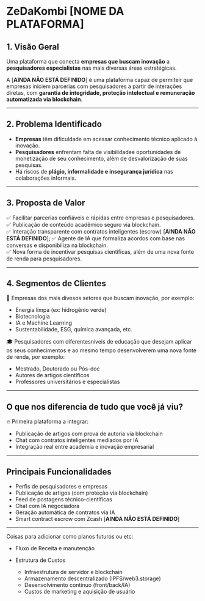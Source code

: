 # ZeDaKombi [NOME DA PLATAFORMA]

## 1. Visão Geral

Uma plataforma que conecta **empresas que buscam inovação** a **pesquisadores especialistas** nas mais diversas áreas estratégicas.

A [**AINDA NÃO ESTÁ DEFINIDO**] é uma plataforma capaz de permiteir que empresas iniciem parcerias com pesquisadores a partir de interações diretas, com **garantia de integridade, proteção intelectual e remuneração automatizada via blockchain**.

---

## 2. Problema Identificado

- **Empresas** têm dificuldade em acessar conhecimento técnico aplicado à inovação.
- **Pesquisadores** enfrentam falta de visibilidadee oportunidades de monetização de seu conhecimento, além de desvalorização de suas pesquisas.
- Há riscos de **plágio, informalidade e insegurança jurídica** nas colaborações informais.

---

## 3. Proposta de Valor

✅ Facilitar parcerias confiáveis e rápidas entre empresas e pesquisadores.  
✅ Publicação de conteúdo acadêmico seguro via blockchain.  
✅ Interação transparente com contratos inteligentes (escrow) [**AINDA NÃO ESTÁ DEFINIDO**]; 
✅ Agente de IA que formaliza acordos com base nas conversas e disponibiliza na blockchain.  
✅ Nova forma de incentivar pesquisas científicas, além de uma nova fonte de renda para pesquisadores.

---

## 4. Segmentos de Clientes

🎯 Empresas dos mais divesos setores que buscam inovação, por exemplo:
- Energia limpa (ex: hidrogênio verde)
- Biotecnologia
- IA e Machine Learning
- Sustentabilidade, ESG, química avançada, etc.

🎓 Pesquisadores com diferentesníveis de educação que desejam aplicar os seus conhecimentos e ao mesmo tempo desenvolverem uma nova fonte de renda, por exemplo:
- Mestrado, Doutorado ou Pós-doc
- Autores de artigos científicos
- Professores universitários e especialistas

---

## O que nos diferencia de tudo que você já viu?

🔥 Primeira plataforma a integrar:
- Publicação de artigos com prova de autoria via blockchain
- Chat com contratos inteligentes mediados por IA
- Integração real entre academia e inovação empresarial

---

## Principais Funcionalidades

- Perfis de pesquisadores e empresas
- Publicação de artigos (com proteção via blockchain)
- Feed de postagens técnico-científicas
- Chat com IA negociadora
- Geração automática de contratos via IA
- Smart contract escrow com Zcash [**AINDA NÃO ESTÁ DEFINIDO**]

---


Coisas para adicionar como planos futuros ou etc:

-  Fluxo de Receita e manutenção
-  Estrutura de Custos

    - Infraestrutura de servidor e blockchain
    - Armazenamento descentralizado (IPFS/web3.storage)
    - Desenvolvimento contínuo (front/back/IA)
    - Custos de marketing e aquisição de usuário